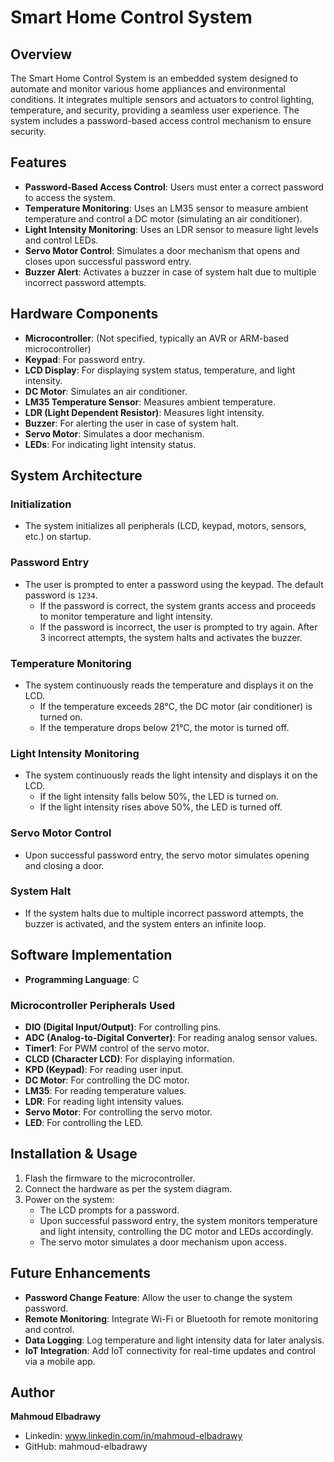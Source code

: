 # Smart Home Control System

## Overview
The Smart Home Control System is an embedded system designed to automate and monitor various home appliances and environmental conditions. It integrates multiple sensors and actuators to control lighting, temperature, and security, providing a seamless user experience. The system includes a password-based access control mechanism to ensure security.

## Features
- **Password-Based Access Control**: Users must enter a correct password to access the system.
- **Temperature Monitoring**: Uses an LM35 sensor to measure ambient temperature and control a DC motor (simulating an air conditioner).
- **Light Intensity Monitoring**: Uses an LDR sensor to measure light levels and control LEDs.
- **Servo Motor Control**: Simulates a door mechanism that opens and closes upon successful password entry.
- **Buzzer Alert**: Activates a buzzer in case of system halt due to multiple incorrect password attempts.

## Hardware Components
- **Microcontroller**: (Not specified, typically an AVR or ARM-based microcontroller)
- **Keypad**: For password entry.
- **LCD Display**: For displaying system status, temperature, and light intensity.
- **DC Motor**: Simulates an air conditioner.
- **LM35 Temperature Sensor**: Measures ambient temperature.
- **LDR (Light Dependent Resistor)**: Measures light intensity.
- **Buzzer**: For alerting the user in case of system halt.
- **Servo Motor**: Simulates a door mechanism.
- **LEDs**: For indicating light intensity status.

## System Architecture

### Initialization
- The system initializes all peripherals (LCD, keypad, motors, sensors, etc.) on startup.

### Password Entry
- The user is prompted to enter a password using the keypad. The default password is `1234`.
  - If the password is correct, the system grants access and proceeds to monitor temperature and light intensity.
  - If the password is incorrect, the user is prompted to try again. After 3 incorrect attempts, the system halts and activates the buzzer.

### Temperature Monitoring
- The system continuously reads the temperature and displays it on the LCD.
  - If the temperature exceeds 28°C, the DC motor (air conditioner) is turned on.
  - If the temperature drops below 21°C, the motor is turned off.

### Light Intensity Monitoring
- The system continuously reads the light intensity and displays it on the LCD.
  - If the light intensity falls below 50%, the LED is turned on.
  - If the light intensity rises above 50%, the LED is turned off.

### Servo Motor Control
- Upon successful password entry, the servo motor simulates opening and closing a door.

### System Halt
- If the system halts due to multiple incorrect password attempts, the buzzer is activated, and the system enters an infinite loop.

## Software Implementation
- **Programming Language**: C

### Microcontroller Peripherals Used
- **DIO (Digital Input/Output)**: For controlling pins.
- **ADC (Analog-to-Digital Converter)**: For reading analog sensor values.
- **Timer1**: For PWM control of the servo motor.
- **CLCD (Character LCD)**: For displaying information.
- **KPD (Keypad)**: For reading user input.
- **DC Motor**: For controlling the DC motor.
- **LM35**: For reading temperature values.
- **LDR**: For reading light intensity values.
- **Servo Motor**: For controlling the servo motor.
- **LED**: For controlling the LED.

## Installation & Usage
1. Flash the firmware to the microcontroller.
2. Connect the hardware as per the system diagram.
3. Power on the system:
   - The LCD prompts for a password.
   - Upon successful password entry, the system monitors temperature and light intensity, controlling the DC motor and LEDs accordingly.
   - The servo motor simulates a door mechanism upon access.

## Future Enhancements
- **Password Change Feature**: Allow the user to change the system password.
- **Remote Monitoring**: Integrate Wi-Fi or Bluetooth for remote monitoring and control.
- **Data Logging**: Log temperature and light intensity data for later analysis.
- **IoT Integration**: Add IoT connectivity for real-time updates and control via a mobile app.

## Author

**Mahmoud Elbadrawy**
- Linkedin: www.linkedin.com/in/mahmoud-elbadrawy
- GitHub: mahmoud-elbadrawy
